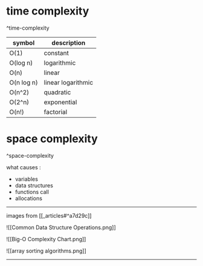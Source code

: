 


# time complexity 

^time-complexity

symbol | description
---|---
O(1)| constant
O(log n)| logarithmic
O(n)| linear
O(n log n) | linear logarithmic
O(n^2)| quadratic
O(2^n) | exponential 
O(n!)| factorial

# space complexity

^space-complexity

what causes :
- variables 
- data structures 
- functions call 
- allocations 


--- 

images from [[_articles#^a7d29c]]

![[Common Data Structure Operations.png]]


![[Big-O Complexity Chart.png]]


![[array sorting algorithms.png]]

--- 



